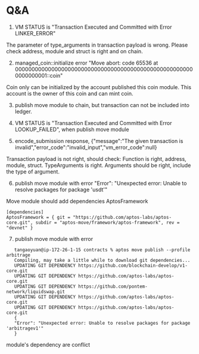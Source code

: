# Q&A

1. VM STATUS is "Transaction Executed and Committed with Error LINKER_ERROR"

The parameter of type_arguments in transaction payload is wrong. Please check address, module and struct is right and on chain.

2. managed_coin::initialize error "Move abort: code 65536 at 0000000000000000000000000000000000000000000000000000000000000001::coin"

Coin only can be initialized by the account published this coin module. This account is the owner of this coin and can mint coin.

3. publish move module to chain, but transaction can not be included into ledger.


4. VM STATUS is "Transaction Executed and Committed with Error LOOKUP_FAILED", when publish move module

5. encode_submission response, {"message":"The given transaction is invalid","error_code":"invalid_input","vm_error_code":null}

Transaction payload is not right, should check:
Function is right, address, module, struct.
TypeArguments is right.
Arguments should be right, include the type of argument.

6. publish move module with error
   "Error": "Unexpected error: Unable to resolve packages for package 'usdt'"
   
Move module should add dependencies AptosFramework

```
[dependencies]
AptosFramework = { git = "https://github.com/aptos-labs/aptos-core.git", subdir = "aptos-move/framework/aptos-framework", rev = "devnet" }
```

7. publish move module with error
```
   tangaoyuan@ip-172-26-1-15 contracts % aptos move publish --profile arbitrage
   Compiling, may take a little while to download git dependencies...
   UPDATING GIT DEPENDENCY https://github.com/blockchain-develop/v1-core.git
   UPDATING GIT DEPENDENCY https://github.com/aptos-labs/aptos-core.git
   UPDATING GIT DEPENDENCY https://github.com/pontem-network/liquidswap.git
   UPDATING GIT DEPENDENCY https://github.com/aptos-labs/aptos-core.git
   UPDATING GIT DEPENDENCY https://github.com/aptos-labs/aptos-core.git
   {
   "Error": "Unexpected error: Unable to resolve packages for package 'arbitragev1'"
   }
```
module's dependency are conflict


